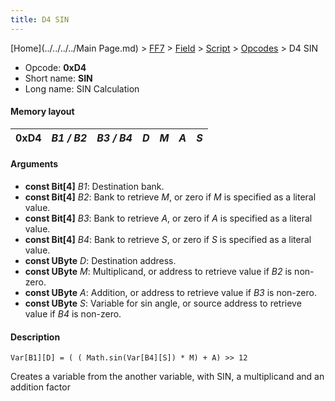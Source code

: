```yaml
---
title: D4 SIN
---
```


[Home](../../../../Main Page.md) > [FF7](../../../../FF7.md) > [Field](../../../Field.md) > [Script](../../Script.md) > [Opcodes](../Opcodes.md) > D4 SIN

-   Opcode: **0xD4**
-   Short name: **SIN**
-   Long name: SIN Calculation

#### Memory layout

| 0xD4 | *B1 / B2* | *B3 / B4* | *D* | *M* | *A* | *S* |
|------|-----------|-----------|-----|-----|-----|-----|

#### Arguments

-   **const Bit\[4\]** *B1*: Destination bank.
-   **const Bit\[4\]** *B2*: Bank to retrieve *M*, or zero if *M* is specified as a literal value.
-   **const Bit\[4\]** *B3*: Bank to retrieve *A*, or zero if *A* is specified as a literal value.
-   **const Bit\[4\]** *B4*: Bank to retrieve *S*, or zero if *S* is specified as a literal value.
-   **const UByte** *D*: Destination address.
-   **const UByte** *M*: Multiplicand, or address to retrieve value if *B2* is non-zero.
-   **const UByte** *A*: Addition, or address to retrieve value if *B3* is non-zero.
-   **const UByte** *S*: Variable for sin angle, or source address to retrieve value if *B4* is non-zero.

#### Description

`Var[B1][D] = ( ( Math.sin(Var[B4][S]) * M) + A) >> 12`

Creates a variable from the another variable, with SIN, a multiplicand and an addition factor
